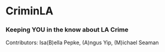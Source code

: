 # CriminLA
### Keeping YOU in the know about LA Crime

Contributors: Isa(B)ella Pepke, (A)ngus Yip, (M)ichael Seaman
